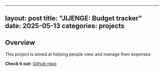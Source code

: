 ___
layout: post
title: "JIJENGE: Budget tracker"
date: 2025-05-13
categories: projects
---

## Overview
This project is aimed at helping people view and manage their expenses

**Check it out:** [Github repo](https://github.com/Muthommi/JIJENGE-Budget-tracker.git)
